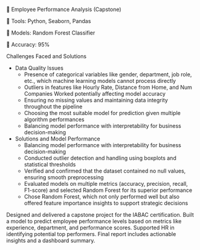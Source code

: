 🧠 Employee Performance Analysis (Capstone)

🔧 Tools: Python, Seaborn, Pandas

🧠 Models: Random Forest Classifier

🎯 Accuracy: 95%

Challenges Faced and Solutions
 - Data Quality Issues
   - Presence of categorical variables like gender, department, job role, etc., which machine learning models cannot process directly
   - Outliers in features like Hourly Rate, Distance from Home, and Num Companies Worked potentially affecting model accuracy
   - Ensuring no missing values and maintaining data integrity throughout the pipeline
   - Choosing the most suitable model for prediction given multiple algorithm performances
   - Balancing model performance with interpretability for business decision-making
 - Solutions and Model Performance
   - Balancing model performance with interpretability for business decision-making
   - Conducted outlier detection and handling using boxplots and statistical thresholds
   - Verified and confirmed that the dataset contained no null values, ensuring smooth preprocessing
   - Evaluated models on multiple metrics (accuracy, precision, recall, F1-score) and selected Random Forest for its superior performance
   - Chose Random Forest, which not only performed well but also offered feature importance insights to support strategic decisions

Designed and delivered a capstone project for the IABAC certification. Built a model to predict employee performance levels based on metrics like experience, department, and performance scores. Supported HR in identifying potential top performers. Final report includes actionable insights and a dashboard summary.
